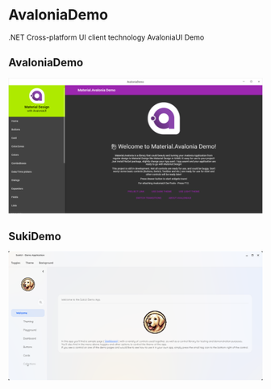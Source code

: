 # AvaloniaDemo
.NET Cross-platform UI client technology AvaloniaUI Demo

## AvaloniaDemo
![](https://github.com/herry-go/AvaloniaDemo/blob/master/AvaloniaDemo/Assets/1.png)


## SukiDemo
![](https://github.com/herry-go/AvaloniaDemo/blob/master/SukiDemo/Assets/2.png)